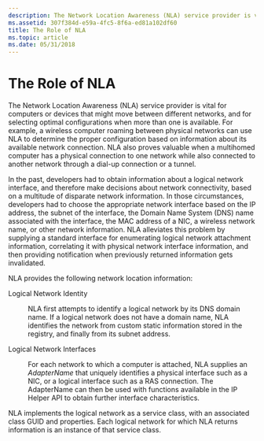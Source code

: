 ```yaml
---
description: The Network Location Awareness (NLA) service provider is vital for computers or devices that might move between different networks, and for selecting optimal configurations when more than one is available.
ms.assetid: 307f384d-e59a-4fc5-8f6a-ed81a102df60
title: The Role of NLA
ms.topic: article
ms.date: 05/31/2018
---
```


# The Role of NLA

The Network Location Awareness (NLA) service provider is vital for computers or devices that might move between different networks, and for selecting optimal configurations when more than one is available. For example, a wireless computer roaming between physical networks can use NLA to determine the proper configuration based on information about its available network connection. NLA also proves valuable when a multihomed computer has a physical connection to one network while also connected to another network through a dial-up connection or a tunnel.

In the past, developers had to obtain information about a logical network interface, and therefore make decisions about network connectivity, based on a multitude of disparate network information. In those circumstances, developers had to choose the appropriate network interface based on the IP address, the subnet of the interface, the Domain Name System (DNS) name associated with the interface, the MAC address of a NIC, a wireless network name, or other network information. NLA alleviates this problem by supplying a standard interface for enumerating logical network attachment information, correlating it with physical network interface information, and then providing notification when previously returned information gets invalidated.

NLA provides the following network location information:

<dl> <dt>

<span id="Logical_Network_Identity"></span><span id="logical_network_identity"></span><span id="LOGICAL_NETWORK_IDENTITY"></span>Logical Network Identity
</dt> <dd>

NLA first attempts to identify a logical network by its DNS domain name. If a logical network does not have a domain name, NLA identifies the network from custom static information stored in the registry, and finally from its subnet address.

</dd> <dt>

<span id="Logical_Network_Interfaces"></span><span id="logical_network_interfaces"></span><span id="LOGICAL_NETWORK_INTERFACES"></span>Logical Network Interfaces
</dt> <dd>

For each network to which a computer is attached, NLA supplies an *AdapterName* that uniquely identifies a physical interface such as a NIC, or a logical interface such as a RAS connection. The AdapterName can then be used with functions available in the IP Helper API to obtain further interface characteristics.

</dd> </dl>

NLA implements the logical network as a service class, with an associated class GUID and properties. Each logical network for which NLA returns information is an instance of that service class.

 

 




